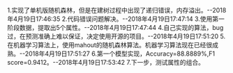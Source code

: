 1.实现了单机版随机森林，但是在建树过程中出现了递归错误，内存溢出。--2018年4月19日17:46:35
2.代码错误问题解决。--2018年4月19日17:47:14
3.使用第一阶段数据，提取出5个属性。--2018年4月19日17:47:44
4.自己实现的算法，bug过，在预测准确上难以保证，决定使用开源的项目。--2018年4月19日17:51:20
5.在机器学习算法上，使用mahout的随机森林算法。机器学习算法现在已经很成熟。--2018年4月19日17:51:27
6.第一个模型实现，Accuracy=88.8889%,F1 score=0.9412。--2018年4月19日17:53:42
7.下一步，测试属性的组合。

  